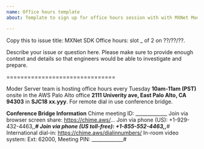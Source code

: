 ```yaml
---
name: Office hours template
about: Template to sign up for office hours session with with MXNet ModelServer team

---
```


Copy this to issue title: MXNet SDK Office hours: slot _ of 2 on ??/??/??.

Describe your issue or question here. Please make sure to provide enough context and details so that engineers would be able to investigate and prepare.

===============================

Moder Server team is hosting office hours every Tuesday **10am-11am (PST)** onsite in the AWS Palo Alto office **2111 Univerity ave, East Palo Alto, CA 94303** in **SJC18 xx.yyy**. For remote dial in use conference bridge.

**Conference Bridge Information**
Chime meeting ID: _____________
Join via browser screen share: https://chime.aws/...
Join via phone (US): +1-929-432-4463,,_____________#
Join via phone (US toll-free): +1-855-552-4463,,_____________#
International dial-in: https://chime.aws/dialinnumbers/
In-room video system: Ext: 62000, Meeting PIN: _____________#
